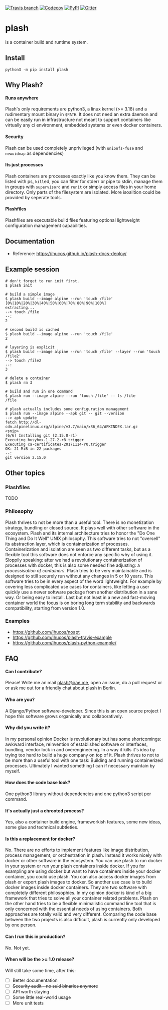 [![Travis branch](https://img.shields.io/travis/ihucos/plash/master.svg?style=flat-square)](https://travis-ci.org/ihucos/plash#)
[![Codecov](https://img.shields.io/codecov/c/github/ihucos/plash.svg)](https://ihucos.github.io/plash-docs-deploy/htmlcov/)
[![PyPI](https://img.shields.io/pypi/v/plash.svg?style=flat-square)](https://pypi.org/project/plash/)
[![Gitter](https://img.shields.io/gitter/room/nwjs/nw.js.svg?style=flat-square)](https://gitter.im/plash-containers)

# plash
is a container build and runtime system.

## Install
```
python3 -m pip install plash
```

## Why Plash?

#### Runs anywhere
Plash's only requirements are python3, a linux kernel (>= 3.18) and a rudimentary mount binary in `$PATH`. It does not need an extra daemon and can be easily run in infrastructure not meant to support containers like virtually any ci environment, embedded systems or even docker containers.

#### Security
Plash can be used completely unprivileged (with `unionfs-fuse` and `newuidmap` as dependencies)

#### Its just processes
Plash containers are processes exactly like you know them. They can be listed with ps, `kill`ed, you can filter for stderr or pipe to stdin, manage them in groups with `supervisord` and `runit` or simply access files in your home directory. Only parts of the filesystem are isolated. More isoalition could be provided by seperate tools.

#### Plashfiles
Plashfiles are executable build files featuring optional lightweight configuration management capabilities.

## Documentation
* Reference: https://ihucos.github.io/plash-docs-deploy/

## Example session

```
# don't forget to run init first.
$ plash init

# build a simple image
$ plash build --image alpine --run 'touch /file'
[0%|10%|20%|30%|40%|50%|60%|70%|80%|90%|100%]
extracting...
--> touch /file
--:
2

# second build is cached
$ plash build --image alpine --run 'touch /file'
2

# layering is explicit
$ plash build --image alpine --run 'touch /file' --layer --run 'touch /file2'
--> touch /file2
--:
3

# delete a container
$ plash rm 3

# build and run in one command
$ plash run --image alpine --run 'touch /file' -- ls /file
/file

# plash actually includes some configuration management
$ plash run --image alpine --apk git -- git --version
--> apk update
fetch http://dl-cdn.alpinelinux.org/alpine/v3.7/main/x86_64/APKINDEX.tar.gz
<snip>
(6/6) Installing git (2.15.0-r1)
Executing busybox-1.27.2-r8.trigger
Executing ca-certificates-20171114-r0.trigger
OK: 21 MiB in 22 packages
--:
git version 2.15.0
```

## Other topics

### Plashfiles
TODO

### Philosophy
Plash thrives to not be more than a useful tool. There is no monetization strategy, bundling or closed source. It plays well with other software in the ecosystem. Plash and its internal architecture tries to honor the "Do One Thing and Do It Well" UNIX philosophy. This software tries to not "oversell" its abstraction layer, which is containerization of processes. Containerization and isolation are seen as two different tasks, but as a flexible tool this software does not enforce any specific why of using it. Sloppily speaking: after we had a revolutionary containerization of processes with docker, this is also some needed fine adjusting: a *processisation of containers*.
Plash tries to be very maintainable and is designed to still securely run without any changes in 5 or 10 years. This software tries to be in every aspect of the word lightweight. For example by covering less complicated use cases for
containers, like letting a user quickly use a newer software package from another distribution in a sane way. Or being easy to install. Last but not least in a new and fast-moving container world the focus is on boring long term stability and backwards compatibility, starting from version 1.0.

### Examples
* https://github.com/ihucos/noapt
* https://github.com/ihucos/plash-travis-example
* https://github.com/ihucos/plash-python-example/

## FAQ

#### Can I contribute?
Please! Write me an mail plash@irae.me, open an issue, do a pull request or or ask me out for a friendly chat about plash in Berlin.

#### Who are you?
A Django/Python software-developer. Since this is an open source project I hope this software grows organically and collaboratively.

#### Why did you write it?
In my personal opinion Docker is revolutionary but has some shortcomings: awkward interface, reinvention of established software or interfaces, bundling, vendor lock in and overengineering. In a way it kills it's idea by trying too hard to build a huge company on top of it. Plash thrives to not to be more than a useful tool with one task: Building and running containerized processes. Ultimately I wanted something I can if necessary maintain by myself.

#### How does the code base look?
One python3 library without dependencies and one python3 script per command.

#### It's actually just a chrooted process?
Yes, also a container build engine, frameworkish features, some new ideas, some glue and technical subtleties.

#### Is this a replacement for docker?
No. There are no efforts to implement features like image distribution, process management, or orchestration in plash.  Instead it works nicely with docker or other software in the ecosystem. You can use plash to run docker in your system or run your plash containers inside docker. If you for exampling are using docker but want to have containers inside your docker container, you could use plash. You can also access docker images from plash or export plash images to docker. So another use case is to build docker images inside docker containers. They are two software with completely different philosophies. In my opinion docker is kind of a big framework that tries to solve all your container related problems. Plash on the other hand tries to be a flexible minimalistic command line tool that is only concerned with the essential needs of using containers. Both approaches are totally valid and very different. Comparing the code base between the two projects is also difficult, plash is currently only developed by one person.

#### Can I run this in production?
No. Not yet.

#### When will be the >= 1.0 release?
Will still take some time, after this:
- [ ] Better documentation
- [ ] ~~Security audit - no suid binaries anymore~~
- [ ] API worth staying
- [ ] Some little real-world usage
- [ ] More unit tests

